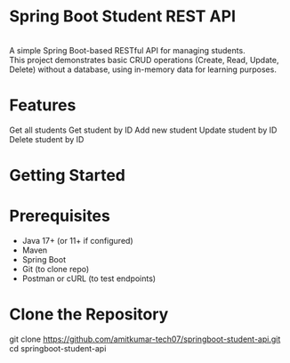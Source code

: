 #  Spring Boot Student REST API

<br>
A simple Spring Boot-based RESTful API for managing students.
<br>
This project demonstrates basic CRUD operations (Create, Read, Update, Delete) without a database, using in-memory data for learning purposes.


# Features

Get all students
Get student by ID
Add new student
Update student by ID
Delete student by ID


# Getting Started

# Prerequisites

- Java 17+ (or 11+ if configured)
- Maven
- Spring Boot
- Git (to clone repo)
- Postman or cURL (to test endpoints)



# Clone the Repository


git clone https://github.com/amitkumar-tech07/springboot-student-api.git
<br>
cd springboot-student-api
